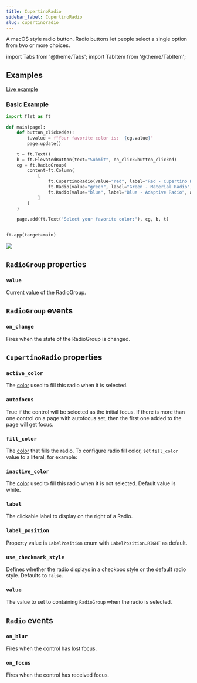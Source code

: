 ```yaml
---
title: CupertinoRadio
sidebar_label: CupertinoRadio
slug: cupertinoradio
---
```


A macOS style radio button. Radio buttons let people select a single option from two or more choices.

import Tabs from '@theme/Tabs';
import TabItem from '@theme/TabItem';

## Examples

[Live example](https://flet-controls-gallery.fly.dev/input/cupertinoradio)

### Basic Example

<Tabs groupId="language">
  <TabItem value="python" label="Python" default>

```python
import flet as ft

def main(page):
    def button_clicked(e):
        t.value = f"Your favorite color is:  {cg.value}"
        page.update()

    t = ft.Text()
    b = ft.ElevatedButton(text="Submit", on_click=button_clicked)
    cg = ft.RadioGroup(
        content=ft.Column(
            [
                ft.CupertinoRadio(value="red", label="Red - Cupertino Radio", active_color=ft.colors.RED, inactive_color=ft.colors.RED),
                ft.Radio(value="green", label="Green - Material Radio", fill_color=ft.colors.GREEN),
                ft.Radio(value="blue", label="Blue - Adaptive Radio", adaptive=True, active_color=ft.colors.BLUE),
            ]
        )
    )

    page.add(ft.Text("Select your favorite color:"), cg, b, t)


ft.app(target=main)
```
  </TabItem>
</Tabs>

<img src="/img/docs/controls/cupertinoradio/cupertino-radio-basic.png" className="screenshot-30"/>

## `RadioGroup` properties

### `value`

Current value of the RadioGroup.

## `RadioGroup` events

### `on_change`

Fires when the state of the RadioGroup is changed.

## `CupertinoRadio` properties

### `active_color`

The [color](/docs/guides/python/colors) used to fill this radio when it is selected.

### `autofocus`

True if the control will be selected as the initial focus. If there is more than one control on a page with autofocus set, then the first one added to the page will get focus.

### `fill_color`

The [color](/docs/guides/python/colors) that fills the radio. To configure radio fill color, set `fill_color` value to a literal, for example:

### `inactive_color`

The [color](/docs/guides/python/colors) used to fill this radio when it is not selected. Default value is white.

### `label`

The clickable label to display on the right of a Radio.

### `label_position`

Property value is `LabelPosition` enum with `LabelPosition.RIGHT` as default.

### `use_checkmark_style`

Defines whether the radio displays in a checkbox style or the default radio style. Defaults to `False`.

### `value`

The value to set to containing `RadioGroup` when the radio is selected.

## `Radio` events

### `on_blur`

Fires when the control has lost focus.

### `on_focus`

Fires when the control has received focus.